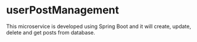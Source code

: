 # userPostManagement
This microservice is developed using Spring Boot and it will create, update, delete and get posts from database.

